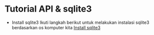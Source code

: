 # Tutorial API & sqlite3

- Install sqlite3
Ikuti langkah berikut untuk melakukan instalasi sqlite3 berdasarkan os komputer kita
[Install sqlite3](https://www.linkedin.com/pulse/part-5-how-install-sqlite-your-machine-windows-linux-mac-julles/)